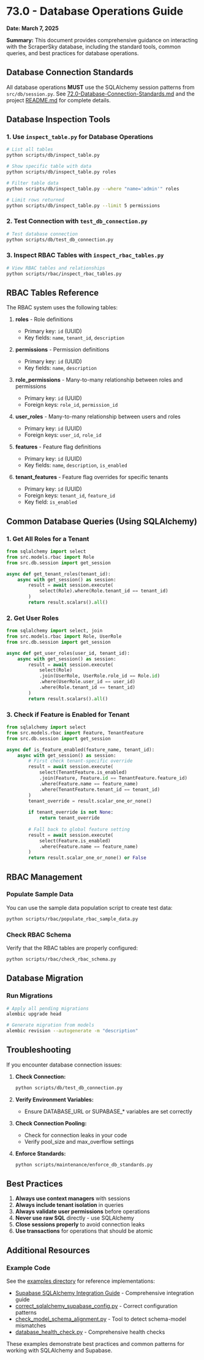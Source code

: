 # 73.0 - Database Operations Guide

**Date: March 7, 2025**

**Summary:** This document provides comprehensive guidance on interacting with the ScraperSky database, including the standard tools, common queries, and best practices for database operations.

## Database Connection Standards

All database operations **MUST** use the SQLAlchemy session patterns from `src/db/session.py`. See [72.0-Database-Connection-Standards.md](./72.0-Database-Connection-Standards.md) and the project [README.md](../README.md) for complete details.

## Database Inspection Tools

### 1. Use `inspect_table.py` for Database Operations

```bash
# List all tables
python scripts/db/inspect_table.py

# Show specific table with data
python scripts/db/inspect_table.py roles

# Filter table data
python scripts/db/inspect_table.py --where "name='admin'" roles

# Limit rows returned
python scripts/db/inspect_table.py --limit 5 permissions
```

### 2. Test Connection with `test_db_connection.py` 

```bash
# Test database connection
python scripts/db/test_db_connection.py
```

### 3. Inspect RBAC Tables with `inspect_rbac_tables.py`

```bash
# View RBAC tables and relationships
python scripts/rbac/inspect_rbac_tables.py
```

## RBAC Tables Reference

The RBAC system uses the following tables:

1. **roles** - Role definitions
   - Primary key: `id` (UUID)
   - Key fields: `name`, `tenant_id`, `description`

2. **permissions** - Permission definitions
   - Primary key: `id` (UUID)
   - Key fields: `name`, `description`

3. **role_permissions** - Many-to-many relationship between roles and permissions
   - Primary key: `id` (UUID)
   - Foreign keys: `role_id`, `permission_id`

4. **user_roles** - Many-to-many relationship between users and roles
   - Primary key: `id` (UUID)
   - Foreign keys: `user_id`, `role_id`

5. **features** - Feature flag definitions
   - Primary key: `id` (UUID)
   - Key fields: `name`, `description`, `is_enabled`

6. **tenant_features** - Feature flag overrides for specific tenants
   - Primary key: `id` (UUID)
   - Foreign keys: `tenant_id`, `feature_id`
   - Key field: `is_enabled`

## Common Database Queries (Using SQLAlchemy)

### 1. Get All Roles for a Tenant

```python
from sqlalchemy import select
from src.models.rbac import Role
from src.db.session import get_session

async def get_tenant_roles(tenant_id):
    async with get_session() as session:
        result = await session.execute(
            select(Role).where(Role.tenant_id == tenant_id)
        )
        return result.scalars().all()
```

### 2. Get User Roles

```python
from sqlalchemy import select, join
from src.models.rbac import Role, UserRole
from src.db.session import get_session

async def get_user_roles(user_id, tenant_id):
    async with get_session() as session:
        result = await session.execute(
            select(Role)
            .join(UserRole, UserRole.role_id == Role.id)
            .where(UserRole.user_id == user_id)
            .where(Role.tenant_id == tenant_id)
        )
        return result.scalars().all()
```

### 3. Check if Feature is Enabled for Tenant

```python
from sqlalchemy import select
from src.models.rbac import Feature, TenantFeature
from src.db.session import get_session

async def is_feature_enabled(feature_name, tenant_id):
    async with get_session() as session:
        # First check tenant-specific override
        result = await session.execute(
            select(TenantFeature.is_enabled)
            .join(Feature, Feature.id == TenantFeature.feature_id)
            .where(Feature.name == feature_name)
            .where(TenantFeature.tenant_id == tenant_id)
        )
        tenant_override = result.scalar_one_or_none()
        
        if tenant_override is not None:
            return tenant_override
            
        # Fall back to global feature setting
        result = await session.execute(
            select(Feature.is_enabled)
            .where(Feature.name == feature_name)
        )
        return result.scalar_one_or_none() or False
```

## RBAC Management

### Populate Sample Data

You can use the sample data population script to create test data:

```bash
python scripts/rbac/populate_rbac_sample_data.py
```

### Check RBAC Schema

Verify that the RBAC tables are properly configured:

```bash
python scripts/rbac/check_rbac_schema.py
```

## Database Migration

### Run Migrations

```bash
# Apply all pending migrations
alembic upgrade head

# Generate migration from models
alembic revision --autogenerate -m "description"
```

## Troubleshooting

If you encounter database connection issues:

1. **Check Connection:**
   ```bash
   python scripts/db/test_db_connection.py
   ```

2. **Verify Environment Variables:**
   - Ensure DATABASE_URL or SUPABASE_* variables are set correctly

3. **Check Connection Pooling:**
   - Check for connection leaks in your code
   - Verify pool_size and max_overflow settings

4. **Enforce Standards:**
   ```bash
   python scripts/maintenance/enforce_db_standards.py
   ```

## Best Practices

1. **Always use context managers** with sessions
2. **Always include tenant isolation** in queries
3. **Always validate user permissions** before operations
4. **Never use raw SQL** directly - use SQLAlchemy
5. **Close sessions properly** to avoid connection leaks
6. **Use transactions** for operations that should be atomic

## Additional Resources

### Example Code

See the [examples directory](/examples) for reference implementations:

- [Supabase SQLAlchemy Integration Guide](/examples/SUPABASE_SQLALCHEMY_INTEGRATION_GUIDE.md) - Comprehensive integration guide
- [correct_sqlalchemy_supabase_config.py](/examples/correct_sqlalchemy_supabase_config.py) - Correct configuration patterns
- [check_model_schema_alignment.py](/examples/check_model_schema_alignment.py) - Tool to detect schema-model mismatches
- [database_health_check.py](/examples/database_health_check.py) - Comprehensive health checks

These examples demonstrate best practices and common patterns for working with SQLAlchemy and Supabase.